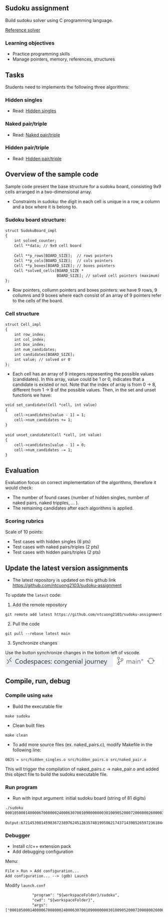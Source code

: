 ## Sudoku assignment

Build sudoku solver using C programming language.

[Reference solver](https://www.sudokuwiki.org/sudoku.htm)


### Learning objectives
- Practice programming skills
- Manage pointers, memory, references, structures

## Tasks

Students need to implements the following three algorithms:

### Hidden singles

- Read: [Hidden singles](https://www.sudokuwiki.org/Getting_Started) 

### Naked pair/triple

- Read: [Naked pair/triple](https://www.sudokuwiki.org/Naked_Candidates) 
### Hidden pair/triple

- Read: [Hidden pair/triple](https://www.sudokuwiki.org/Hidden_Candidates) 


## Overview of the sample code
Sample code present the base structure for a sudoku board, consisting 9x9 cells arranged in a two-dimensional array.

- Constraints in sudoku: the digit in each cell is unique in a row, a column and a box where it is belong to.

### Sudoku board structure:
```
struct SudokuBoard_impl
{
    int solved_counter;
    Cell **data; // 9x9 cell board

    Cell **p_rows[BOARD_SIZE];  // rows pointers
    Cell **p_cols[BOARD_SIZE];  // cols pointers
    Cell **p_boxes[BOARD_SIZE]; // boxes pointers
    Cell *solved_cells[BOARD_SIZE *
                       BOARD_SIZE]; // solved cell pointers (maximum)
};
```
- Row pointers, collumn pointers and boxes pointers: we have 9 rows, 9 collumns and 9 boxes where each consist of an array of 9 pointers refer to the cells of the board.


### Cell structure
```
struct Cell_impl
{
    int row_index;
    int col_index;
    int box_index;
    int num_candidates;
    int candidates[BOARD_SIZE];
    int value; // solved or 0
};
```
- Each cell has an array of 9 integers representing the possible values (candidates). In this array, value could be 1 or 0, indicates that a candidate is existed or not. Note that the index of array is from 0 -> 8, different from 1 -> 9 of the possible values. Then, in the set and unset functions we have: 

```
void set_candidate(Cell *cell, int value)
{
    cell->candidates[value - 1] = 1;
    cell->num_candidates += 1;
}

void unset_candidate(Cell *cell, int value)
{
    cell->candidates[value - 1] = 0;
    cell->num_candidates -= 1;
}
```

## Evaluation

Evaluation focus on correct implementation of the algorithms, therefore it would check:
- The number of found cases (number of hidden singles, number of naked pairs, naked tripples, ... ). 
- The remaining candidates after each algorithms is applied.

### Scoring rubrics

Scale of 10 points:

- Test cases with hidden singles (6 pts)
- Test cases with naked pairs/triples (2 pts)
- Test cases with hidden pairs/triples (2 pts)

## Update the latest version assignments

- The latest repository is updated on this github link 
https://github.com/ntcuong2103/sudoku-assignment

To update the `latest` code:

1. Add the remote repository
```
git remote add latest https://github.com/ntcuong2103/sudoku-assignment
```
2. Pull the code
```
git pull --rebase latest main
```
3. Synchronize changes

Use the button synchronize changes in the bottom left of vscode.
![Sync button](sync.png)

## Compile, run, debug

### Compile using `make`

- Build the executable file
```
make sudoku
```
- Clean built files
```
make clean
```
- To add more source files (ex. naked_pairs.c), modify Makefile in the following line:
```
OBJS = src/hidden_singles.o src/hidden_pairs.o src/naked_pair.o
```
This will trigger the compilation of naked_pairs.c -> nake_pair.o and added this object file to build the sudoku executable file. 

### Run program

- Run with input argument: initial sudoku board (string of 81 digits)
```
./sudoku 000105000140000670080002400063070010900000003010090520007200080026000035000409000

Output:672145398145983672389762451263574819958621743714398526597236184426817935831459267
```

### Debugger

- Install c/c++ extension pack
- Add debugging configuration

Menu:
```
File > Run > Add configuration...
Add configuration... --> (gdb) Launch
```
Modify `launch.conf`

```
            "program": "${workspaceFolder}/sudoku",
            "cwd": "${workspaceFolder}",
            "args": ["000105000140000670080002400063070010900000003010090520007200080026000035000409000"],
```